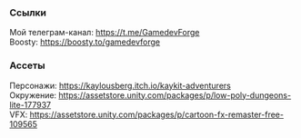 ### Ссылки

Мой телеграм-канал: https://t.me/GamedevForge  
Boosty: https://boosty.to/gamedevforge

### Ассеты

Персонажи: https://kaylousberg.itch.io/kaykit-adventurers  
Окружение: https://assetstore.unity.com/packages/p/low-poly-dungeons-lite-177937  
VFX: https://assetstore.unity.com/packages/p/cartoon-fx-remaster-free-109565
